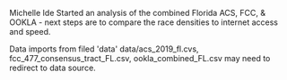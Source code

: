 
Michelle Ide
Started an analysis of the combined Florida ACS, FCC, & OOKLA - next steps are to compare the race densities to internet access and speed.

Data imports from filed 'data'  data/acs_2019_fl.cvs, fcc_477_consensus_tract_FL.csv, ookla_combined_FL.csv may need to redirect to data source.

